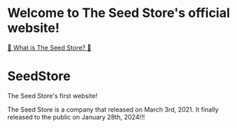 # Welcome to The Seed Store's official website!

[🌱 What is The Seed Store? 🌱](README.md)
# SeedStore
The Seed Store's first website!

The Seed Store is a company that released on March 3rd, 2021. It finally released to the public on January 28th, 2024!!!
